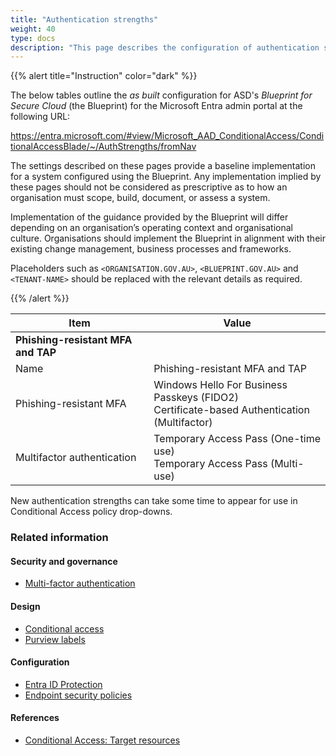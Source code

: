 ```yaml
---
title: "Authentication strengths"
weight: 40
type: docs
description: "This page describes the configuration of authentication strengths within Microsoft Entra ID associated with systems built according to the guidance provided by ASD's Blueprint for Secure Cloud."
---
```


{{% alert title="Instruction" color="dark" %}}

The below tables outline the _as built_ configuration for ASD's _Blueprint for Secure Cloud_ (the Blueprint) for the Microsoft Entra admin portal at the following URL:

<https://entra.microsoft.com/#view/Microsoft_AAD_ConditionalAccess/ConditionalAccessBlade/~/AuthStrengths/fromNav>

The settings described on these pages provide a baseline implementation for a system configured using the Blueprint. Any implementation implied by these pages should not be considered as prescriptive as to how an organisation must scope, build, document, or assess a system.

Implementation of the guidance provided by the Blueprint will differ depending on an organisation’s operating context and organisational culture. Organisations should implement the Blueprint in alignment with their existing change management, business processes and frameworks.

Placeholders such as `<ORGANISATION.GOV.AU>`, `<BLUEPRINT.GOV.AU>` and `<TENANT-NAME>` should be replaced with the relevant details as required.

{{% /alert %}}

| Item                               | Value                                                                                            |
| ---------------------------------- | ------------------------------------------------------------------------------------------------ |
| **Phishing-resistant MFA and TAP** |                                                                                                  |
| Name                               | Phishing-resistant MFA and TAP                                                                   |
| Phishing-resistant MFA             | Windows Hello For Business<br>Passkeys (FIDO2)<br>Certificate-based Authentication (Multifactor) |
| Multifactor authentication         | Temporary Access Pass (One-time use)<br>Temporary Access Pass (Multi-use)                        |

New authentication strengths can take some time to appear for use in Conditional Access policy drop-downs.

### Related information

#### Security and governance

- [Multi-factor authentication](/security-and-governance/essential-eight/multi-factor-authentication)

#### Design

- [Conditional access](/design/platform/identity/conditional-access)
- [Purview labels](/design/shared-services/purview/labelling-and-classification)

#### Configuration

- [Entra ID Protection](/configuration/entra-id/protection)
- [Endpoint security policies](/configuration/defender/endpoints/configuration-management/endpoint-security-policies)

#### References

- [Conditional Access: Target resources](https://learn.microsoft.com/entra/identity/conditional-access/concept-conditional-access-cloud-apps#authentication-context)

